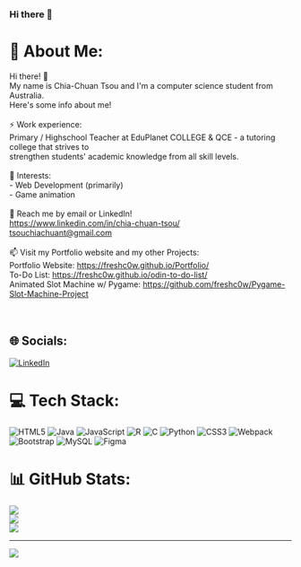### Hi there 👋

<!--
**freshc0w/freshc0w** is a ✨ _special_ ✨ repository because its `README.md` (this file) appears on your GitHub profile.

Here are some ideas to get you started:

- 🔭 I’m currently working on ...
- 🌱 I’m currently learning ...
- 👯 I’m looking to collaborate on ...
- 🤔 I’m looking for help with ...
- 💬 Ask me about ...
- 📫 How to reach me: ...
- 😄 Pronouns: ...
- ⚡ Fun fact: ...
-->
# 💫 About Me:
Hi there! 👋<br>My name is Chia-Chuan Tsou and I'm a computer science student from Australia. <br>Here's some info about me!<br><br>⚡ Work experience:<br>Primary / Highschool Teacher at EduPlanet COLLEGE & QCE - a tutoring college that strives to<br>strengthen students' academic knowledge from all skill levels.<br><br>🌱 Interests:<br> - Web Development (primarily)<br> - Game animation<br><br>💬 Reach me by email or LinkedIn!<br>https://www.linkedin.com/in/chia-chuan-tsou/<br>tsouchiachuant@gmail.com<br><br>📫 Visit my Portfolio website and my other Projects:<br>Portfolio Website: https://freshc0w.github.io/Portfolio/ <br>To-Do List: https://freshc0w.github.io/odin-to-do-list/<br>Animated Slot Machine w/ Pygame: https://github.com/freshc0w/Pygame-Slot-Machine-Project<br><br><br>


## 🌐 Socials:
[![LinkedIn](https://img.shields.io/badge/LinkedIn-%230077B5.svg?logo=linkedin&logoColor=white)](https://www.linkedin.com/in/chia-chuan-tsou/) 

# 💻 Tech Stack:
![HTML5](https://img.shields.io/badge/html5-%23E34F26.svg?style=for-the-badge&logo=html5&logoColor=white) ![Java](https://img.shields.io/badge/java-%23ED8B00.svg?style=for-the-badge&logo=java&logoColor=white) ![JavaScript](https://img.shields.io/badge/javascript-%23323330.svg?style=for-the-badge&logo=javascript&logoColor=%23F7DF1E) ![R](https://img.shields.io/badge/r-%23276DC3.svg?style=for-the-badge&logo=r&logoColor=white) ![C](https://img.shields.io/badge/c-%2300599C.svg?style=for-the-badge&logo=c&logoColor=white) ![Python](https://img.shields.io/badge/python-3670A0?style=for-the-badge&logo=python&logoColor=ffdd54) ![CSS3](https://img.shields.io/badge/css3-%231572B6.svg?style=for-the-badge&logo=css3&logoColor=white) ![Webpack](https://img.shields.io/badge/webpack-%238DD6F9.svg?style=for-the-badge&logo=webpack&logoColor=black) ![Bootstrap](https://img.shields.io/badge/bootstrap-%23563D7C.svg?style=for-the-badge&logo=bootstrap&logoColor=white) ![MySQL](https://img.shields.io/badge/mysql-%2300f.svg?style=for-the-badge&logo=mysql&logoColor=white) 	![Figma](https://img.shields.io/badge/figma-%23F24E1E.svg?style=for-the-badge&logo=figma&logoColor=white)
# 📊 GitHub Stats:
![](https://github-readme-stats.vercel.app/api?username=freshc0w&theme=radical&hide_border=false&include_all_commits=false&count_private=true)<br/>
![](https://github-readme-streak-stats.herokuapp.com/?user=freshc0w&theme=radical&hide_border=false)<br/>
![](https://github-readme-stats.vercel.app/api/top-langs/?username=freshc0w&theme=radical&hide_border=false&include_all_commits=false&count_private=true&layout=compact)

---
[![](https://visitcount.itsvg.in/api?id=freshc0w&icon=2&color=0)](https://visitcount.itsvg.in)
